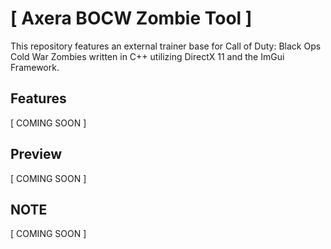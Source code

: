 # [ Axera BOCW Zombie Tool ]
This repository features an external trainer base for Call of Duty: Black Ops Cold War Zombies written in C++ utilizing DirectX 11 and the ImGui Framework.

## Features
[ COMING SOON ]

## Preview
[ COMING SOON ]

## NOTE
[ COMING SOON ]
